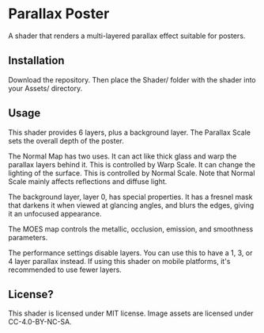 # Parallax Poster

A shader that renders a multi-layered parallax effect suitable for posters.

## Installation

Download the repository. Then place the Shader/ folder with the shader into your Assets/ directory.

## Usage

This shader provides 6 layers, plus a background layer. The Parallax Scale sets the overall depth of the poster.

The Normal Map has two uses. 
It can act like thick glass and warp the parallax layers behind it. This is controlled by Warp Scale. 
It can change the lighting of the surface. This is controlled by Normal Scale. Note that Normal Scale mainly affects reflections and diffuse light.

The background layer, layer 0, has special properties. It has a fresnel mask that darkens it when viewed at glancing angles, and blurs the edges, giving it an unfocused appearance. 

The MOES map controls the metallic, occlusion, emission, and smoothness parameters.

The performance settings disable layers. You can use this to have a 1, 3, or 4 layer parallax instead. If using this shader on mobile platforms, it's recommended to use fewer layers.

## License?
This shader is licensed under MIT license.
Image assets are licensed under CC-4.0-BY-NC-SA.
